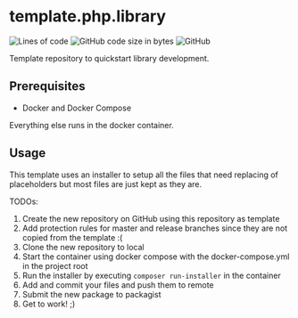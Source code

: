 # template.php.library

![Lines of code](https://img.shields.io/tokei/lines/github/codenamephp/template.php.library)
![GitHub code size in bytes](https://img.shields.io/github/languages/code-size/codenamephp/template.php.library)
![GitHub](https://img.shields.io/github/license/codenamephp/template.php.library)

Template repository to quickstart library development.

## Prerequisites
- Docker and Docker Compose

Everything else runs in the docker container.

## Usage

This template uses an installer to setup all the files that need replacing of placeholders but most files
are just kept as they are.

TODOs:
1. Create the new repository on GitHub using this repository as template
2. Add protection rules for master and release branches since they are not copied from the template :(
3. Clone the new repository to local
4. Start the container using docker compose with the docker-compose.yml in the project root
5. Run the installer by executing `composer run-installer` in the container
6. Add and commit your files and push them to remote
7. Submit the new package to packagist
8. Get to work! ;)

